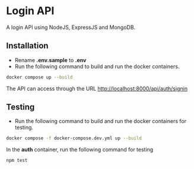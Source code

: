 # Login API

A login API using NodeJS, ExpressJS and MongoDB.

## Installation

- Rename **.env.sample** to **.env**
- Run the following command to build and run the docker containers.

```bash
docker compose up --build
```

The API can access through the URL [http://localhost:8000/api/auth/signin](http://localhost:8000/api/auth/signin)

## Testing

- Run the following command to build and run the docker containers for testing.

```bash
docker compose -f docker-compose.dev.yml up --build
```

In the **auth** container, run the following command for testing

```bash
npm test
```

